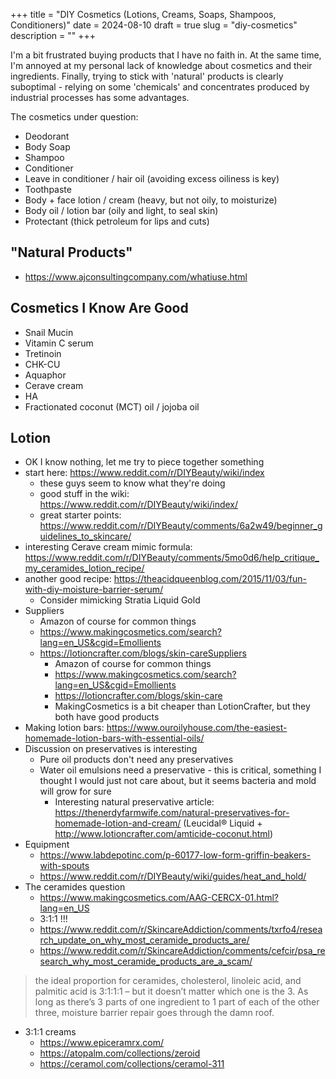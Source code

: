 +++
title = "DIY Cosmetics (Lotions, Creams, Soaps, Shampoos, Conditioners)"
date = 2024-08-10
draft = true
slug = "diy-cosmetics"
description = ""
+++

I'm a bit frustrated buying products that I have no faith in.
At the same time, I'm annoyed at my personal lack of knowledge about cosmetics and their ingredients.
Finally, trying to stick with 'natural' products is clearly suboptimal - relying on some 'chemicals' and concentrates produced by industrial processes has some advantages.

The cosmetics under question:

- Deodorant
- Body Soap
- Shampoo
- Conditioner
- Leave in conditioner / hair oil (avoiding excess oiliness is key)
- Toothpaste
- Body + face lotion / cream (heavy, but not oily, to moisturize)
- Body oil / lotion bar (oily and light, to seal skin)
- Protectant (thick petroleum for lips and cuts)

## "Natural Products"

- https://www.ajconsultingcompany.com/whatiuse.html

## Cosmetics I Know Are Good

- Snail Mucin
- Vitamin C serum
- Tretinoin
- CHK-CU
- Aquaphor
- Cerave cream
- HA
- Fractionated coconut (MCT) oil / jojoba oil

## Lotion

- OK I know nothing, let me try to piece together something
- start here: https://www.reddit.com/r/DIYBeauty/wiki/index
  - these guys seem to know what they're doing
  - good stuff in the wiki: https://www.reddit.com/r/DIYBeauty/wiki/index/
  - great starter points: https://www.reddit.com/r/DIYBeauty/comments/6a2w49/beginner_guidelines_to_skincare/
- interesting Cerave cream mimic formula: https://www.reddit.com/r/DIYBeauty/comments/5mo0d6/help_critique_my_ceramides_lotion_recipe/
- another good recipe: https://theacidqueenblog.com/2015/11/03/fun-with-diy-moisture-barrier-serum/
  - Consider mimicking Stratia Liquid Gold
- Suppliers
  - Amazon of course for common things
  - https://www.makingcosmetics.com/search?lang=en_US&cgid=Emollients
  - https://lotioncrafter.com/blogs/skin-careSuppliers
    - Amazon of course for common things
    - https://www.makingcosmetics.com/search?lang=en_US&cgid=Emollients
    - https://lotioncrafter.com/blogs/skin-care
    - MakingCosmetics is a bit cheaper than LotionCrafter, but they both have good products
- Making lotion bars: https://www.ouroilyhouse.com/the-easiest-homemade-lotion-bars-with-essential-oils/
- Discussion on preservatives is interesting
  - Pure oil products don't need any preservatives
  - Water oil emulsions need a preservative - this is critical, something I thought I would just not care about, but it seems bacteria and mold will grow for sure
    - Interesting natural preservative article: https://thenerdyfarmwife.com/natural-preservatives-for-homemade-lotion-and-cream/ (Leucidal® Liquid + http://www.lotioncrafter.com/amticide-coconut.html)
- Equipment
  - https://www.labdepotinc.com/p-60177-low-form-griffin-beakers-with-spouts
  - https://www.reddit.com/r/DIYBeauty/wiki/guides/heat_and_hold/
- The ceramides question
  - https://www.makingcosmetics.com/AAG-CERCX-01.html?lang=en_US
  - 3:1:1 !!!
  - https://www.reddit.com/r/SkincareAddiction/comments/txrfo4/research_update_on_why_most_ceramide_products_are/
  - https://www.reddit.com/r/SkincareAddiction/comments/cefcir/psa_research_why_most_ceramide_products_are_a_scam/
> the ideal proportion for ceramides, cholesterol, linoleic acid, and palmitic acid is 3:1:1:1 – but it doesn’t matter which one is the 3. As long as there’s 3 parts of one ingredient to 1 part of each of the other three, moisture barrier repair goes through the damn roof.
  - 3:1:1 creams
    - https://www.epiceramrx.com/
    - https://atopalm.com/collections/zeroid
    - https://ceramol.com/collections/ceramol-311
